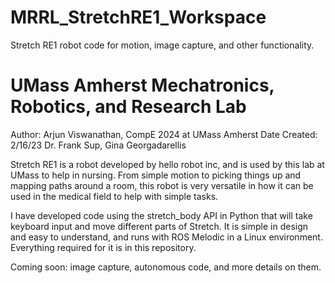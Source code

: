 # MRRL_StretchRE1_Workspace
Stretch RE1 robot code for motion, image capture, and other functionality. 

# UMass Amherst Mechatronics, Robotics, and Research Lab
Author: Arjun Viswanathan, CompE 2024 at UMass Amherst
Date Created: 2/16/23
Dr. Frank Sup, Gina Georgadarellis

Stretch RE1 is a robot developed by hello robot inc, and is used by this lab at UMass to help in nursing. From simple motion to picking things up and mapping paths around a room, this robot is very versatile in how it can be used in the medical field to help with simple tasks. 

I have developed code using the stretch_body API in Python that will take keyboard input and move different parts of Stretch. It is simple in design and easy to understand, and runs with ROS Melodic in a Linux environment. Everything required for it is in this repository. 

Coming soon: image capture, autonomous code, and more details on them. 
